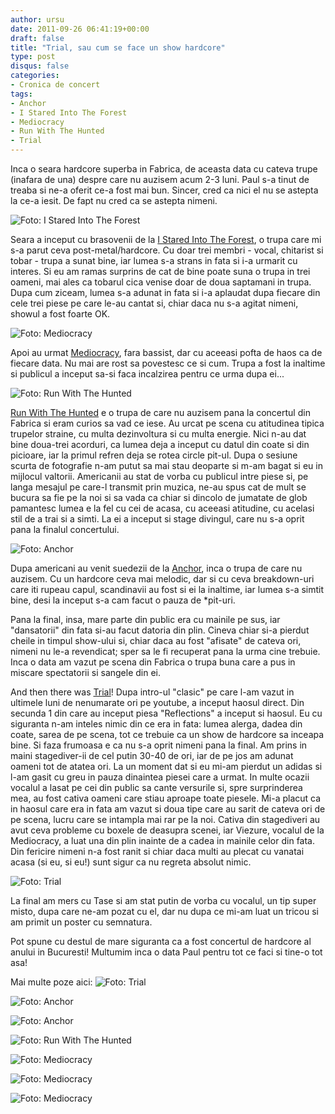 ```yaml
---
author: ursu
date: 2011-09-26 06:41:19+00:00
draft: false
title: "Trial, sau cum se face un show hardcore"
type: post
disqus: false
categories:
- Cronica de concert
tags:
- Anchor
- I Stared Into The Forest
- Mediocracy
- Run With The Hunted
- Trial
---
```

Inca o seara hardcore superba in Fabrica, de aceasta data cu cateva trupe (inafara de una) despre care nu auzisem acum 2-3 luni. Paul s-a tinut de treaba si ne-a oferit ce-a fost mai bun. Sincer, cred ca nici el nu se astepta la ce-a iesit. De fapt nu cred ca se astepta nimeni.

![Foto: I Stared Into The Forest](/img/i-stared-into-the-forest_6184443734_o.jpg)


Seara a inceput cu brasovenii de la [I Stared Into The Forest](http://istaredintotheforest.bandcamp.com/), o trupa care mi s-a parut ceva post-metal/hardcore. Cu doar trei membri - vocal, chitarist si tobar - trupa a sunat bine, iar lumea s-a strans in fata si i-a urmarit cu interes. Si eu am ramas surprins de cat de bine poate suna o trupa in trei oameni, mai ales ca tobarul cica venise doar de doua saptamani in trupa. Dupa cum ziceam, lumea s-a adunat in fata si i-a aplaudat dupa fiecare din cele trei piese pe care le-au cantat si, chiar daca nu s-a agitat nimeni, showul a fost foarte OK. 

![Foto: Mediocracy](/img/mediocracy_6184445318_o.jpg)


Apoi au urmat [Mediocracy](http://www.myspace.com/mediocracy), fara bassist, dar cu aceeasi pofta de haos ca de fiecare data. Nu mai are rost sa povestesc ce si cum. Trupa a fost la inaltime si publicul a inceput sa-si faca incalzirea pentru ce urma dupa ei...

![Foto: Run With The Hunted](/img/run-with-the-hunted_6183929657_o.jpg)


[Run With The Hunted](http://www.myspace.com/runwiththehuntedaz) e o trupa de care nu auzisem pana la concertul din Fabrica si eram curios sa vad ce iese. Au urcat pe scena cu atitudinea tipica trupelor straine, cu multa dezinvoltura si cu multa energie. Nici n-au dat bine doua-trei acorduri, ca lumea deja a inceput cu datul din coate si din picioare, iar la primul refren deja se rotea circle pit-ul. Dupa o sesiune scurta de fotografie n-am putut sa mai stau deoparte si m-am bagat si eu in mijlocul valtorii. Americanii au stat de vorba cu publicul intre piese si, pe langa mesajul pe care-l transmit prin muzica, ne-au spus cat de mult se bucura sa fie pe la noi si sa vada ca chiar si dincolo de jumatate de glob pamantesc lumea e la fel cu cei de acasa, cu aceeasi atitudine, cu acelasi stil de a trai si a simti. La ei a inceput si stage divingul, care nu s-a oprit pana la finalul concertului.

![Foto: Anchor](/img/anchor_6183934969_o.jpg)


Dupa americani au venit suedezii de la [Anchor](http://www.myspace.com/xanchorx), inca o trupa de care nu auzisem. Cu un hardcore ceva mai melodic, dar si cu ceva breakdown-uri care iti rupeau capul, scandinavii au fost si ei la inaltime, iar lumea s-a simtit bine, desi la inceput s-a cam facut o pauza de *pit-uri. 

Pana la final, insa, mare parte din public era cu mainile pe sus, iar "dansatorii" din fata si-au facut datoria din plin. Cineva chiar si-a pierdut cheile in timpul show-ului si, chiar daca au fost "afisate" de cateva ori, nimeni nu le-a revendicat; sper sa le fi recuperat pana la urma cine trebuie. Inca o data am vazut pe scena din Fabrica o trupa buna care a pus in miscare spectatorii si sangele din ei.

And then there was [Trial](http://www.myspace.com/trial)! Dupa intro-ul "clasic" pe care l-am vazut in ultimele luni de nenumarate ori pe youtube, a inceput haosul direct. Din secunda 1 din care au inceput piesa "Reflections" a inceput si haosul. Eu cu siguranta n-am inteles nimic din ce era in fata: lumea alerga, dadea din coate, sarea de pe scena, tot ce trebuie ca un show de hardcore sa inceapa bine. Si faza frumoasa e ca nu s-a oprit nimeni pana la final. Am prins in maini stagediver-ii de cel putin 30-40 de ori, iar de pe jos am adunat oameni tot de atatea ori. La un moment dat si eu mi-am pierdut un adidas si l-am gasit cu greu in pauza dinaintea piesei care a urmat. In multe ocazii vocalul a lasat pe cei din public sa cante versurile si, spre surprinderea mea, au fost cativa oameni care stiau aproape toate piesele. Mi-a placut ca in haosul care era in fata am vazut si doua tipe care au sarit de cateva ori de pe scena, lucru care se intampla mai rar pe la noi. Cativa din stagediveri au avut ceva probleme cu boxele de deasupra scenei, iar Viezure, vocalul de la Mediocracy, a luat una din plin inainte de a cadea in mainile celor din fata. Din fericire nimeni n-a fost ranit si chiar daca multi au plecat cu vanatai acasa (si eu, si eu!) sunt sigur ca nu regreta absolut nimic.

![Foto: Trial](/img/trial_6183938125_o.jpg)


La final am mers cu Tase si am stat putin de vorba cu vocalul, un tip super misto, dupa care ne-am pozat cu el, dar nu dupa ce mi-am luat un tricou si am primit un poster cu semnatura.

Pot spune cu destul de mare siguranta ca a fost concertul de hardcore al anului in Bucuresti! Multumim inca o data Paul pentru tot ce faci si tine-o tot asa!

Mai multe poze aici:
![Foto: Trial](/img/trial_6183941071_o.jpg)

![Foto: Anchor](/img/anchor_6184456008_o.jpg)

![Foto: Anchor](/img/anchor_6184454182_o.jpg)

![Foto: Run With The Hunted](/img/run-with-the-hunted_6184447728_o.jpg)

![Foto: Mediocracy](/img/mediocracy_6184446896_o.jpg)

![Foto: Mediocracy](/img/mediocracy_6183925993_o.jpg)

![Foto: Mediocracy](/img/mediocracy_6183926191_o.jpg)

